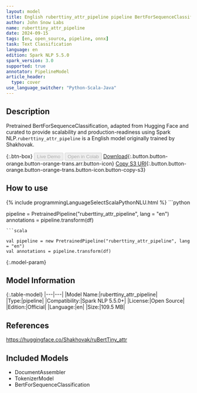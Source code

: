 ```yaml
---
layout: model
title: English ruberttiny_attr_pipeline pipeline BertForSequenceClassification from Shakhovak
author: John Snow Labs
name: ruberttiny_attr_pipeline
date: 2024-09-15
tags: [en, open_source, pipeline, onnx]
task: Text Classification
language: en
edition: Spark NLP 5.5.0
spark_version: 3.0
supported: true
annotator: PipelineModel
article_header:
  type: cover
use_language_switcher: "Python-Scala-Java"
---
```


## Description

Pretrained BertForSequenceClassification, adapted from Hugging Face and curated to provide scalability and production-readiness using Spark NLP.`ruberttiny_attr_pipeline` is a English model originally trained by Shakhovak.

{:.btn-box}
<button class="button button-orange" disabled>Live Demo</button>
<button class="button button-orange" disabled>Open in Colab</button>
[Download](https://s3.amazonaws.com/auxdata.johnsnowlabs.com/public/models/ruberttiny_attr_pipeline_en_5.5.0_3.0_1726376162328.zip){:.button.button-orange.button-orange-trans.arr.button-icon}
[Copy S3 URI](s3://auxdata.johnsnowlabs.com/public/models/ruberttiny_attr_pipeline_en_5.5.0_3.0_1726376162328.zip){:.button.button-orange.button-orange-trans.button-icon.button-copy-s3}

## How to use



<div class="tabs-box" markdown="1">
{% include programmingLanguageSelectScalaPythonNLU.html %}
```python

pipeline = PretrainedPipeline("ruberttiny_attr_pipeline", lang = "en")
annotations =  pipeline.transform(df)   

```
```scala

val pipeline = new PretrainedPipeline("ruberttiny_attr_pipeline", lang = "en")
val annotations = pipeline.transform(df)

```
</div>

{:.model-param}
## Model Information

{:.table-model}
|---|---|
|Model Name:|ruberttiny_attr_pipeline|
|Type:|pipeline|
|Compatibility:|Spark NLP 5.5.0+|
|License:|Open Source|
|Edition:|Official|
|Language:|en|
|Size:|109.5 MB|

## References

https://huggingface.co/Shakhovak/ruBertTiny_attr

## Included Models

- DocumentAssembler
- TokenizerModel
- BertForSequenceClassification